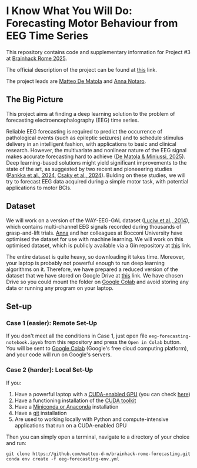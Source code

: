 # **I Know What You Will Do: Forecasting Motor Behaviour from EEG Time Series**

This repository contains code and supplementary information for Project #3 at [Brainhack Rome 2025](https://brainhackrome.github.io/). 

The official description of the project can be found at [this](https://github.com/brainhackrome/brainhackrome.github.io/issues/3) link.

The project leads are [Matteo De Matola](https://github.com/matteo-d-m) and [Anna Notaro](https://github.com/annanotaro).

## **The Big Picture**

This project aims at finding a deep learning solution to the problem of forecasting electroencephalography (EEG) time series.

Reliable EEG forecasting is required to predict the occurrence of pathological events (such as epileptic seizures) and to schedule stimulus delivery in an intelligent fashion, with applications to basic and clinical research. However, the multivariate and nonlinear nature of the EEG signal makes accurate forecasting hard to achieve ([De Matola & Miniussi, 2025](https://www.sciencedirect.com/science/article/pii/S1053811925000527)). Deep learning-based solutions might yield significant improvements to the state of the art, as suggested by two recent and pioneeering studies ([Pankka et al., 2024](https://www.biorxiv.org/content/10.1101/2024.01.16.575836v2.abstract), [Csaky et al., 2024](https://arxiv.org/abs/2404.09256)). Bulding on these studies, we will try to forecast EEG data acquired during a simple motor task, with potential applications to motor BCIs.

## Dataset

We will work on a version of the WAY-EEG-GAL dataset ([Luciw et al., 2014](https://www.nature.com/articles/sdata201447)), which contains multi-channel EEG signals recorded during thousands of grasp-and-lift trials. [Anna](https://github.com/annanotaro) and her colleagues at Bocconi University have optimised the dataset for use with machine learning. We will work on this optimised dataset, which is publicly available via a Gin repository at [this]() link. 

The entire dataset is quite heavy, so downloading it takes time. Moreover, your laptop is probably not powerful enough to run deep learning algorithms on it. Therefore, we have prepared a reduced version of the dataset that we have stored on Google Drive at [this]() link. We have chosen Drive so you could mount the folder on [Google Colab](https://colab.research.google.com/) and avoid storing any data or running any program on your laptop.


## Set-up 

### Case 1 (easier): Remote Set-Up
If you don't meet all the conditions in Case 1, just open file `eeg-forecasting-notebook.ipynb` from this repository and press the `Open in Colab` button. You will be sent to [Google Colab](https://colab.research.google.com/) (Google's free cloud computing platform), and your code will run on Google's servers.

### Case 2 (harder): Local Set-Up
If you:
1. Have a powerful laptop with a [CUDA-enabled GPU](https://en.wikipedia.org/wiki/CUDA) (you can check [here](https://developer.nvidia.com/cuda-gpus))
2. Have a functioning installation of the [CUDA toolkit](https://developer.nvidia.com/cuda-toolkit)
2. Have a [Miniconda or Anaconda](https://www.anaconda.com/docs/getting-started/getting-started) installation
3. Have a [git](https://git-scm.com/downloads) installation
4. Are used to working locally with Python and compute-intensive applications that run on a CUDA-enabled GPU

Then you can simply open a terminal, navigate to a directory of your choice and run: 

```
git clone https://github.com/matteo-d-m/brainhack-rome-forecasting.git
conda env create -f eeg-forecasting-env.yml
```
